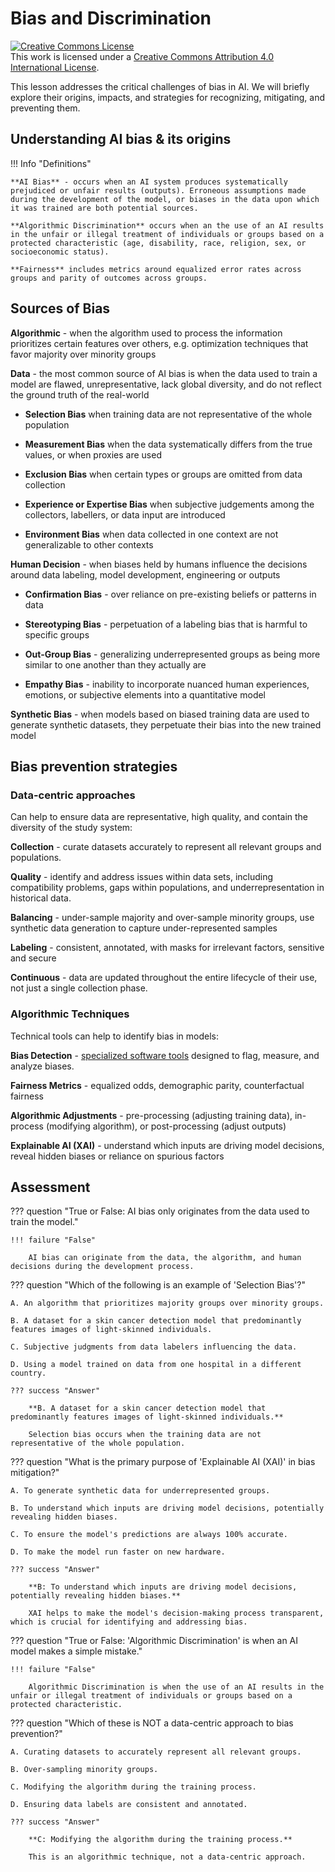 # Bias and Discrimination

<a rel="license" href="http://creativecommons.org/licenses/by/4.0/"><img alt="Creative Commons License" style="border-width:0" src="https://i.creativecommons.org/l/by/4.0/88x31.png" /></a><br />This work is licensed under a <a rel="license" href="http://creativecommons.org/licenses/by/4.0/">Creative Commons Attribution 4.0 International License</a>.

This lesson addresses the critical challenges of bias in AI. We will briefly explore their origins, impacts, and strategies for recognizing, mitigating, and preventing them.

## Understanding AI bias & its origins

!!! Info "Definitions"

    **AI Bias** - occurs when an AI system produces systematically prejudiced or unfair results (outputs). Erroneous assumptions made during the development of the model, or biases in the data upon which it was trained are both potential sources.

    **Algorithmic Discrimination** occurs when an the use of an AI results in the unfair or illegal treatment of individuals or groups based on a protected characteristic (age, disability, race, religion, sex, or socioeconomic status).

    **Fairness** includes metrics around equalized error rates across groups and parity of outcomes across groups. 

## Sources of Bias

**Algorithmic** - when the algorithm used to process the information prioritizes certain features over others, e.g. optimization techniques that favor majority over minority groups

**Data** - the most common source of AI bias is when the data used to train a model are flawed, unrepresentative, lack global diversity, and do not reflect the ground truth of the real-world 

* **Selection Bias** when training data are not representative of the whole population 

* **Measurement Bias** when the data systematically differs from the true values, or when proxies are used

* **Exclusion Bias** when certain types or groups are omitted from data collection

* **Experience or Expertise Bias** when subjective judgements among the collectors, labellers, or data input are introduced

* **Environment Bias** when data collected in one context are not generalizable to other contexts

**Human Decision** - when biases held by humans influence the decisions around data labeling, model development, engineering or outputs

* **Confirmation Bias** - over reliance on pre-existing beliefs or patterns in data
    
* **Stereotyping Bias** - perpetuation of a labeling bias that is harmful to specific groups

* **Out-Group Bias** - generalizing underrepresented groups as being more similar to one another than they actually are

* **Empathy Bias** - inability to incorporate nuanced human experiences, emotions, or subjective elements into a quantitative model

**Synthetic Bias** - when models based on biased training data are used to generate synthetic datasets, they perpetuate their bias into the new trained model

## Bias prevention strategies

### Data-centric approaches 

Can help to ensure data are representative, high quality, and contain the diversity of the study system:

**Collection** - curate datasets accurately to represent all relevant groups and populations.

**Quality** - identify and address issues within data sets, including compatibility problems, gaps within populations, and underrepresentation in historical data. 
 
**Balancing** - under-sample majority and over-sample minority groups, use synthetic data generation to capture under-represented samples

**Labeling** - consistent, annotated, with masks for irrelevant factors, sensitive and secure

**Continuous** - data are updated throughout the entire lifecycle of their use, not just a single collection phase.

### Algorithmic Techniques

Technical tools can help to identify bias in models:

**Bias Detection** - [specialized software tools](https://dialzara.com/blog/10-top-tools-for-ethical-ai-development-2024/) designed to flag, measure, and analyze biases.

**Fairness Metrics** - equalized odds, demographic parity, counterfactual fairness

**Algorithmic Adjustments** - pre-processing (adjusting training data), in-process (modifying algorithm), or post-processing (adjust outputs)

**Explainable AI (XAI)** - understand which inputs are driving model decisions, reveal hidden biases or reliance on spurious factors

## Assessment

??? question "True or False: AI bias only originates from the data used to train the model."

    !!! failure "False"

        AI bias can originate from the data, the algorithm, and human decisions during the development process.

??? question "Which of the following is an example of 'Selection Bias'?"

    A. An algorithm that prioritizes majority groups over minority groups.

    B. A dataset for a skin cancer detection model that predominantly features images of light-skinned individuals.

    C. Subjective judgments from data labelers influencing the data.

    D. Using a model trained on data from one hospital in a different country.

    ??? success "Answer"
        
        **B. A dataset for a skin cancer detection model that predominantly features images of light-skinned individuals.**
        
        Selection bias occurs when the training data are not representative of the whole population.

??? question "What is the primary purpose of 'Explainable AI (XAI)' in bias mitigation?"

    A. To generate synthetic data for underrepresented groups.

    B. To understand which inputs are driving model decisions, potentially revealing hidden biases.

    C. To ensure the model's predictions are always 100% accurate.

    D. To make the model run faster on new hardware.

    ??? success "Answer"

        **B: To understand which inputs are driving model decisions, potentially revealing hidden biases.**
        
        XAI helps to make the model's decision-making process transparent, which is crucial for identifying and addressing bias.

??? question "True or False: 'Algorithmic Discrimination' is when an AI model makes a simple mistake."

    !!! failure "False"

        Algorithmic Discrimination is when the use of an AI results in the unfair or illegal treatment of individuals or groups based on a protected characteristic.

??? question "Which of these is NOT a data-centric approach to bias prevention?"

    A. Curating datasets to accurately represent all relevant groups.

    B. Over-sampling minority groups.

    C. Modifying the algorithm during the training process.

    D. Ensuring data labels are consistent and annotated.

    ??? success "Answer"
        
        **C: Modifying the algorithm during the training process.**

        This is an algorithmic technique, not a data-centric approach.
